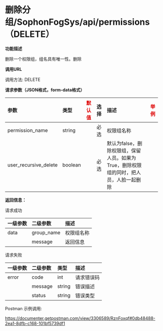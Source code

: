 # 删除分组/SophonFogSys/api/permissions（DELETE）

**功能描述**

删除一个权限组，组名具有唯一性。删除

**调用URL**

调用方法: DELETE

**请求参数（JSON格式，form-data格式）**

| 参数                  | 类型    | <font color="#dd0000">默认值</font> | 选择 | 描述                                                         | <font color="#dd0000">举例</font> |
| :-------------------- | :------ | ----------------------------------- | :--- | :----------------------------------------------------------- | --------------------------------- |
| permission_name       | string  |                                     | 必选 | 权限组名称                                                   |                                   |
| user_recursive_delete | boolean |                                     | 必选 | 默认为false，删除权限组，保留人员。如果为True，删除权限组的同时，把人员，人脸一起删除 |                                   |

**返回信息：**

请求成功

| 一级参数 | 二级参数   | 描述       |
| :------- | :--------- | :--------- |
| data     | group_name | 权限组名称 |
|          | message    | 返回信息   |

请求失败

| 一级参数 | 二级参数 | 类型   | 描述       |
| :------- | :------- | :----- | :--------- |
| error    | code     | int    | 请求错误码 |
|          | message  | string | 错误描述   |
|          | status   | string | 错误类型   |

Postman 示例调用:

https://documenter.getpostman.com/view/3306589/RznFoxqf#0db48488-2ea1-8dfb-c168-101bf5739df1
